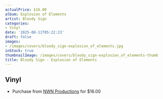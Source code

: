 ```yaml
---
actualPrice: $16.00
album: Explosion of Elements
artist: Bloody Sign
categories:
- Vinyl
date: '2025-08-11T05:22:23'
draft: false
images:
- /images/covers/bloody_sign-explosion_of_elements.jpg
inStock: true
thumbnailImage: /images/covers/bloody_sign-explosion_of_elements-thumb.jpg
title: Bloody Sign - Explosion of Elements
---
```


## Vinyl
* Purchase from [NWN Productions](http://shop.nwnprod.com/index.php?route=product/product&path=75&product_id=45697&sort=pd.name&order=ASC) for $16.00
